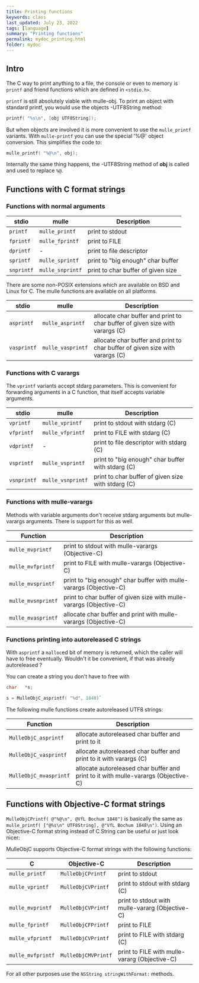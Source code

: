 ```yaml
---
title: Printing functions
keywords: class
last_updated: July 23, 2022
tags: [language]
summary: "Printing functions"
permalink: mydoc_printing.html
folder: mydoc
---
```


## Intro

The C way to print anything to a file, the console or even to memory
is `printf` and friend functions which are defined in `<stdio.h>`.

`printf` is still absolutely viable with mulle-obj. To print an
object with standard printf, you would use the objects -UTF8String method:

``` c
printf( "%s\n", [obj UTF8String]);
```

But when objects are involved it is more convenient to use the
`mulle_printf` variants. With `mulle-printf` you can use the special '%@'
object conversion. This simplifies the code to:

``` c
mulle_printf( "%@\n", obj);
```

Internally the same thing happens, the -UTF8String method of **obj** is called
and used to replace `%@`.


## Functions with C format strings

### Functions with normal arguments

| stdio       | mulle              | Description
|-------------|--------------------|------------------
| `printf`    | `mulle_printf`     | print to stdout
| `fprintf`   | `mulle_fprintf`    | print to FILE
| `dprintf`   | -                  | print to file descriptor
| `sprintf`   | `mulle_sprintf`    | print to "big enough" char buffer
| `snprintf`  | `mulle_snprintf`   | print to char buffer of given size

There are some non-POSIX extensions which are available on BSD and Linux for C.
The mulle functions are available on all platforms.

| stdio       | mulle              | Description
|-------------|--------------------|------------------
| `asprintf`  | `mulle_asprintf`   | allocate char buffer and print to char buffer of given size with varargs (C)
| `vasprintf` | `mulle_vasprintf`  | allocate char buffer and print to char buffer of given size with varargs (C)


### Functions with C varargs

The `vprintf` variants accept stdarg parameters. This is convenient for
forwarding arguments in a C function, that itself accepts variable arguments.

| stdio       | mulle              | Description
|-------------|--------------------|------------------
| `vprintf`   | `mulle_vprintf`    | print to stdout with stdarg (C)
| `vfprintf`  | `mulle_vfprintf`   | print to FILE with stdarg (C)
| `vdprintf`  | -                  | print to file descriptor with stdarg (C)
| `vsprintf`  | `mulle_vsprintf`   | print to "big enough" char buffer with stdarg (C)
| `vsnprintf` | `mulle_vsnprintf`  | print to char buffer of given size with stdarg (C)


### Functions with mulle-varargs

Methods with variable arguments don't receive stdarg arguments but
mulle-varargs arguments. There is support for this as well.

| Function           | Description
|--------------------|------------------
| `mulle_mvprintf`   | print to stdout with mulle-varargs (Objective-C)
| `mulle_mvfprintf`  | print to FILE with mulle-varargs (Objective-C)
| `mulle_mvsprintf`  | print to "big enough" char buffer with mulle-varargs (Objective-C)
| `mulle_mvsnprintf` | print to char buffer of given size with mulle-varargs (Objective-C)
| `mulle_mvasprintf` | allocate char buffer and print with mulle-varargs (Objective-C)


### Functions printing into autoreleased C strings

With `asprintf` a `malloc`ed bit of memory is returned, which the caller will
have to free eventually. Wouldn't it be convenient, if that was already
autoreleased ?

You can create a string you don't have to free with

```c
char   *s;

s = MulleObjC_asprintf( "%d", 1848)`
```

The following mulle functions create autoreleased UTF8 strings:


| Function               | Description
|------------------------|------------------
| `MulleObjC_asprintf`   | allocate autoreleased char buffer and print to it
| `MulleObjC_vasprintf`  | allocate autoreleased char buffer and print to it with varargs (C)
| `MulleObjC_mvasprintf` | allocate autoreleased char buffer and print to it with mulle-varargs (Objective-C)


## Functions with Objective-C format strings

`MulleObjCPrintf( @"%@\n", @VfL Bochum 1848")` is basically the same as
`mulle_printf( ["@%s\n" UTF8String], @"VfL Bochum 1848\n")`. Using an
Objective-C format string instead of C String can be useful or just look
nicer:

MulleObjC supports Objective-C format strings with the following functions:

| C                 | Objective-C          | Description
|-------------------|----------------------|------------------
| `mulle_printf`    | `MulleObjCPrintf`    | print to stdout
| `mulle_vprintf`   | `MulleObjCVPrintf`   | print to stdout with stdarg (C)
| `mulle_mvprintf`  | `MulleObjCVPrintf`   | print to stdout with mulle-vararg (Objective-C)
| `mulle_fprintf`   | `MulleObjCFPrintf`   | print to FILE
| `mulle_vfprintf`  | `MulleObjCVPrintf`   | print to FILE with stdarg (C)
| `mulle_mvfprintf` | `MulleObjCMVPrintf`  | print to FILE with mulle-vararg (Objective-C)

For all other purposes use the `NSString stringWithFormat:` methods.

